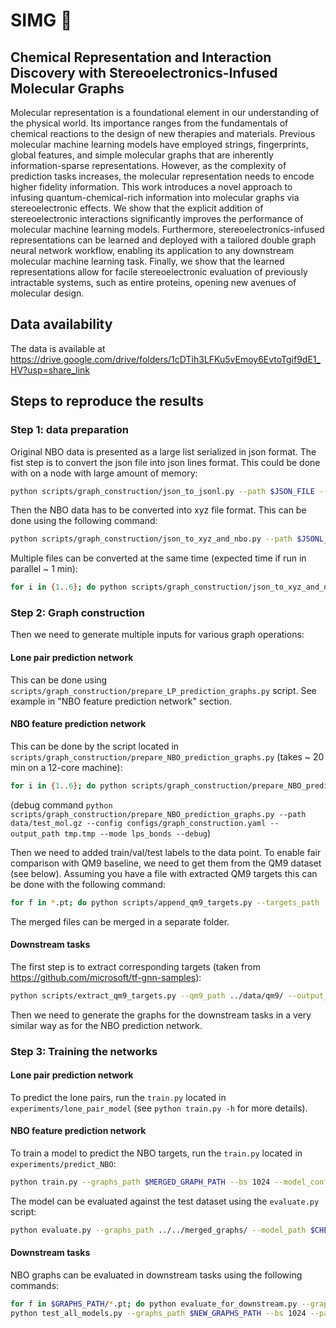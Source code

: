 # SIMG 🧪

## Chemical Representation and Interaction Discovery with Stereoelectronics-Infused Molecular Graphs
Molecular representation is a foundational element in our understanding of the physical world. Its importance ranges from the fundamentals of chemical reactions to the design of new therapies and materials. Previous molecular machine learning models have employed strings, fingerprints, global features, and simple molecular graphs that are inherently information-sparse representations. However, as the complexity of prediction tasks increases, the molecular representation needs to encode higher fidelity information.  This work introduces a novel approach to infusing quantum-chemical-rich information into molecular graphs via stereoelectronic effects. We show that the explicit addition of stereoelectronic interactions significantly improves the performance of molecular machine learning models. Furthermore, stereoelectronics-infused representations can be learned and deployed with a tailored double graph neural network workflow, enabling its application to any downstream molecular machine learning task. Finally, we show that the learned representations allow for facile stereoelectronic evaluation of previously intractable systems, such as entire proteins, opening new avenues of molecular design. 

## Data availability

The data is available at https://drive.google.com/drive/folders/1cDTih3LFKu5vEmoy6EvtoTgif9dE1_HV?usp=share_link

## Steps to reproduce the results

### Step 1: data preparation

Original NBO data is presented as a large list serialized in json format. The fist step is to convert the json file into
json lines format. This could be done with on a node with large amount of memory:

```bash
python scripts/graph_construction/json_to_jsonl.py --path $JSON_FILE --output $JSONL_FILE
```

Then the NBO data has to be converted into xyz file format. This can be done using the following command:

```bash
python scripts/graph_construction/json_to_xyz_and_nbo.py --path $JSONL_FILE | gzip > $OUTPUT_FILE
```

Multiple files can be converted at the same time (expected time if run in parallel ~ 1 min):

```bash
for i in {1..6}; do python scripts/graph_construction/json_to_xyz_and_nbo.py --path ../data/qm9_nbo7_part$i.json.jsonl | gzip > ../data/qm9_nbo7_part$i.json.jsonl.NBO.gz & done
```

### Step 2: Graph construction

Then we need to generate multiple inputs for various graph operations:

#### Lone pair prediction network

This can be done using `scripts/graph_construction/prepare_LP_prediction_graphs.py` script. See example in "NBO feature prediction network" section.

#### NBO feature prediction network

This can be done by the script located in `scripts/graph_construction/prepare_NBO_prediction_graphs.py` (takes ~ 20 min on a 12-core
machine):

```bash
for i in {1..6}; do python scripts/graph_construction/prepare_NBO_prediction_graphs.py --path ../data/qm9_nbo7_part$i.json.jsonl.NBO.gz --configs scripts/graph_construction.yaml --output_path graphs_$i.pt --mode lps_bonds; done
```

(debug
command `python scripts/graph_construction/prepare_NBO_prediction_graphs.py --path data/test_mol.gz --config configs/graph_construction.yaml --output_path tmp.tmp --mode lps_bonds --debug`)

Then we need to added train/val/test labels to the data point. To enable fair comparison with QM9 baseline, we need to get them from the QM9 dataset (see below). Assuming you have a file with extracted QM9 targets this can be done with the following command:

```bash
for f in *.pt; do python scripts/append_qm9_targets.py --targets_path ../data/qm9/qm9_targets.pkl --graphs_path $f; done
```

The merged files can be merged in a separate folder.

#### Downstream tasks

The first step is to extract corresponding targets (taken from https://github.com/microsoft/tf-gnn-samples):

```bash
python scripts/extract_qm9_targets.py --qm9_path ../data/qm9/ --output_path ../data/qm9/qm9_targets.pkl
```

Then we need to generate the graphs for the downstream tasks in a very similar way as for the NBO prediction network. 

### Step 3: Training the networks
#### Lone pair prediction network

To predict the lone pairs, run the `train.py` located in `experiments/lone_pair_model` (see `python train.py -h` for more details).


#### NBO feature prediction network
To train a model to predict the NBO targets, run the `train.py` located in `experiments/predict_NBO`:

```bash
python train.py --graphs_path $MERGED_GRAPH_PATH --bs 1024 --model_config model_config.yaml --gpus 1
```
The model can be evaluated against the test dataset using the `evaluate.py` script:

```bash
python evaluate.py --graphs_path ../../merged_graphs/ --model_path $CHECKPOINT_PATH
```

#### Downstream tasks

NBO graphs can be evaluated in downstream tasks using the following commands:

```bash
for f in $GRAPHS_PATH/*.pt; do python evaluate_for_downstream.py --graphs_path $f --model_path $CHECKPOINT_PATH --output_path  $(basename ${f}) & done
python test_all_models.py --graphs_path $NEW_GRAPHS_PATH --bs 1024 --parts 12 --model_path model.ckpt --from_NBO
```